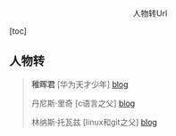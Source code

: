 <center>人物转Url</center>





[toc]





## 人物转

> **稚晖君** [华为天才少年] [blog](https://zhuanlan.zhihu.com/p/423387287)
>
> 丹尼斯·里奇 [c语言之父] [blog](https://zhuanlan.zhihu.com/p/80453841)
>
> 林纳斯·托瓦兹 [linux和git之父] [blog](https://zhuanlan.zhihu.com/p/348154124)
>
> 











